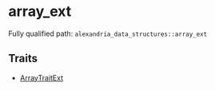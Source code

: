 # array_ext

Fully qualified path: `alexandria_data_structures::array_ext`

## Traits

- [ArrayTraitExt](./alexandria_data_structures-array_ext-ArrayTraitExt.md)

